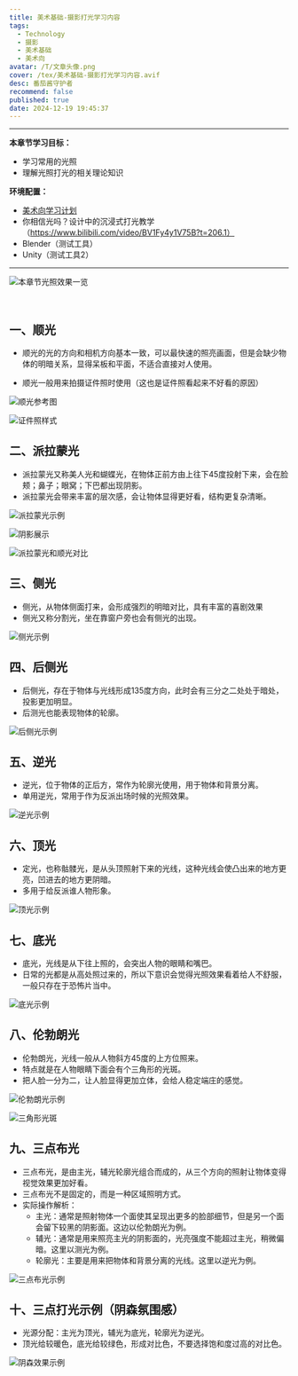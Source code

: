 ```yaml
---
title: 美术基础-摄影打光学习内容
tags:
  - Technology
  - 摄影
  - 美术基础
  - 美术向
avatar: /T/文章头像.png
cover: /tex/美术基础-摄影打光学习内容.avif
desc: 番茄酱守护者
recommend: false
published: true
date: 2024-12-19 19:45:37
---
```


---

**本章节学习目标：** 

- 学习常用的光照
- 理解光照打光的相关理论知识



**环境配置：**

- [美术向学习计划](http://localhost:4000/2024/12/18/%E5%85%B6%E4%BB%96/UnityTA%E5%AD%A6%E4%B9%A0%E8%AE%A1%E5%88%92/)
- 你相信光吗？设计中的沉浸式打光教学（https://www.bilibili.com/video/BV1Fy4y1V75B?t=206.1）
- Blender（测试工具）
- Unity（测试工具2）

---

![本章节光照效果一览](/Blog/posts/2024-12/image-20241219200119595.avif)

<br>

## 一、顺光

- 顺光的光的方向和相机方向基本一致，可以最快速的照亮画面，但是会缺少物体的明暗关系，显得呆板和平面，不适合直接对人使用。

- 顺光一般用来拍摄证件照时使用（这也是证件照看起来不好看的原因）

![顺光参考图](/Blog/posts/2024-12/image-20241219200659242.avif)

![证件照样式](/Blog/posts/2024-12/image-20241219201044358.avif)



## 二、派拉蒙光

- 派拉蒙光又称美人光和蝴蝶光，在物体正前方由上往下45度投射下来，会在脸颊；鼻子；眼窝；下巴都出现阴影。
- 派拉蒙光会带来丰富的层次感，会让物体显得更好看，结构更复杂清晰。

![派拉蒙光示例](/Blog/posts/2024-12/image-20241219201152219.avif)

![阴影展示](/Blog/posts/2024-12/image-20241219201309003.avif)

![派拉蒙光和顺光对比](/Blog/posts/2024-12/image-20241219201603451.avif)

## 三、侧光

- 侧光，从物体侧面打来，会形成强烈的明暗对比，具有丰富的喜剧效果
- 侧光又称分割光，坐在靠窗户旁也会有侧光的出现。

![侧光示例](/Blog/posts/2024-12/image-20241219201635990.avif)

## 四、后侧光

- 后侧光，存在于物体与光线形成135度方向，此时会有三分之二处处于暗处，投影更加明显。
- 后测光也能表现物体的轮廓。

![后侧光示例](/Blog/posts/2024-12/image-20241219201815697.avif)

## 五、逆光

- 逆光，位于物体的正后方，常作为轮廓光使用，用于物体和背景分离。
- 单用逆光，常用于作为反派出场时候的光照效果。

![逆光示例](/Blog/posts/2024-12/image-20241219202150983.avif)

## 六、顶光

- 定光，也称骷髅光，是从头顶照射下来的光线，这种光线会使凸出来的地方更亮，凹进去的地方更阴暗。
- 多用于给反派谁人物形象。

![顶光示例](/Blog/posts/2024-12/image-20241219202350269.avif)

## 七、底光

- 底光，光线是从下往上照的，会突出人物的眼睛和嘴巴。
- 日常的光都是从高处照过来的，所以下意识会觉得光照效果看着给人不舒服，一般只存在于恐怖片当中。

![底光示例](/Blog/posts/2024-12/image-20241219202646248.avif)

## 八、伦勃朗光

- 伦勃朗光，光线一般从人物斜方45度的上方位照来。
- 特点就是在人物眼睛下面会有个三角形的光斑。
- 把人脸一分为二，让人脸显得更加立体，会给人稳定端庄的感觉。

![伦勃朗光示例](/Blog/posts/2024-12/image-20241219202849110.avif)

![三角形光斑](/Blog/posts/2024-12/image-20241219203001652.avif)

## 九、三点布光

- 三点布光，是由主光，辅光轮廓光组合而成的，从三个方向的照射让物体变得视觉效果更加好看。
- 三点布光不是固定的，而是一种区域照明方式。
- 实际操作解析：
  - 主光：通常是照射物体一个面使其呈现出更多的脸部细节，但是另一个面会留下较黑的阴影面。这边以伦勃朗光为例。
  - 辅光：通常是用来照亮主光的阴影面的，光亮强度不能超过主光，稍微偏暗。这里以测光为例。
  - 轮廓光：主要是用来把物体和背景分离的光线。这里以逆光为例。

![三点布光示例](/Blog/posts/2024-12/image-20241219203847240.avif)

## 十、三点打光示例（阴森氛围感）

- 光源分配：主光为顶光，辅光为底光，轮廓光为逆光。
- 顶光给较暖色，底光给较绿色，形成对比色，不要选择饱和度过高的对比色。

![阴森效果示例](/Blog/posts/2024-12/image-20241219204405259.avif)
